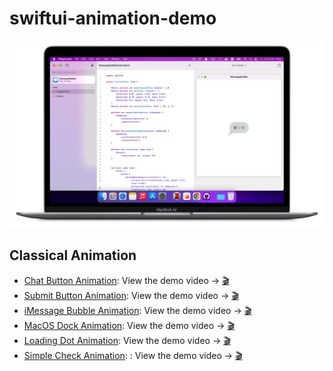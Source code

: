 # swiftui-animation-demo
![](https://github.com/HuangRunHua/swiftui-animation-demo/raw/main/cover.png)

## Classical Animation
- [Chat Button Animation](https://github.com/HuangRunHua/swiftui-animation-demo/tree/main/ChatButtonAnimation.swiftpm): View the demo video -> [🎬](https://twitter.com/joker_hook/status/1552675172729376768?s=21&t=OoEz9tdYgJ8Usnea8T94Bg)
- [Submit Button Animation](https://github.com/HuangRunHua/swiftui-animation-demo/tree/main/SubmitButtonAnimation.swiftpm): View the demo video -> [🎬](https://twitter.com/joker_hook/status/1552905087864807424?s=21&t=OoEz9tdYgJ8Usnea8T94Bg)
- [iMessage Bubble Animation](https://github.com/HuangRunHua/swiftui-animation-demo/tree/main/iMessageBubbleAnimation.swiftpm): View the demo video -> [🎬](https://twitter.com/joker_hook/status/1552970330133524480?s=21&t=OoEz9tdYgJ8Usnea8T94Bg)
- [MacOS Dock Animation](https://github.com/HuangRunHua/swiftui-macos-dock-animation): View the demo video -> [🎬](https://twitter.com/joker_hook/status/1548996462813511681?s=21&t=OoEz9tdYgJ8Usnea8T94Bg)
- [Loading Dot Animation](https://github.com/HuangRunHua/swiftui-animation-demo/tree/main/WaitingDotAnimation.swiftpm): View the demo video -> [🎬](https://twitter.com/joker_hook/status/1553252960301289472?s=21&t=hAMq5L_MmaEVyDmz6GqeNA)
- [Simple Check Animation](https://github.com/HuangRunHua/swiftui-animation-demo/tree/main/DoneButtonAnimation.swiftpm): : View the demo video -> [🎬](https://twitter.com/joker_hook/status/1553265987348180992?s=20&t=Azwwdq2516e0-Zk-llCCag)
